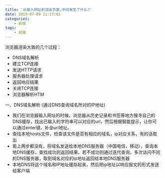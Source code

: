 ```yaml
---
title: '从输入网址到渲染页面,中间发生了什么?'
date: 2019-07-09 11:17:03
categories:
    - 前端
tags:
    - 前端
---
```

浏览器渲染大致的几个过程：
- DNS域名解析
- 建立TCP连接
- 发送HTTP请求
- 服务器处理请求
- 返回响应结果
- 关闭TCP连接
- 浏览器解析HTM

一、DNS域名解析 (通过DNS查询域名所对的IP地址)
- 我们在浏览器输入网址的时候，浏览器从历史记录和书签等地方搜寻自己的DNS缓存，找出已输入的字符串可以对应的url，然后根据智能提示，让你可以通过enter键，补全url地址。
- 查找本地hosts文件，检查该文件是否有相应的域名，ip对应关系，有的话取出
- 若上两步都没有，将域名发送给本地DNS服务器（中国电信，移动），查询本地DNS缓存，查找成功则返回结果。若不成功则通过迭代查询，多次访问不同的DNS服务器，取到域名对应的ip地址返回给本地DNS服务器
- 本地DNS将这个域名和IP地址缓存起来，然后把ip地址以响应报文的形式发送给客户端

<!--more-->
<link rel="stylesheet" href="https://unpkg.com/gitalk/dist/gitalk.css">
<script src="https://unpkg.com/gitalk@latest/dist/gitalk.min.js"></script> 

<div id="gitalk-container"></div>     
<script type="text/javascript">
    var gitalk = new Gitalk({
    // gitalk的主要参数
      clientID: `e4890482436f9cd96039`,
      clientSecret: `0425bf39d0c5cdedf4ae60a72fbd7a3d58d7d99e`,
      repo: `codeCheeseIssues`,
      owner: 'wawsc5354524',
      admin: ['wawsc5354524'],
      id: 'react-native-c16e',
        });
      gitalk.render('gitalk-container');
</script>
